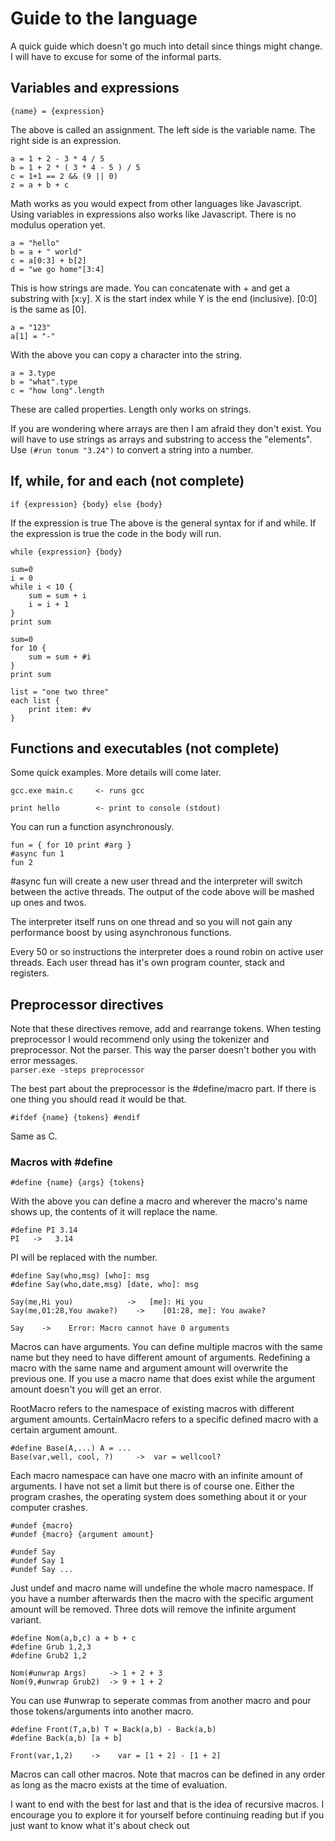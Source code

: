 # Guide to the language
A quick guide which doesn't go much into detail since things might change.
I will have to excuse for some of the informal parts.

## Variables and expressions
```
{name} = {expression}
```
The above is called an assignment. The left side is
the variable name. The right side is an expression.

```
a = 1 + 2 - 3 * 4 / 5
b = 1 + 2 * ( 3 * 4 - 5 ) / 5
c = 1+1 == 2 && (9 || 0)
z = a + b + c
```
Math works as you would expect from other languages like Javascript.
Using variables in expressions also works like Javascript.
There is no modulus operation yet.

```
a = "hello"
b = a + " world"
c = a[0:3] + b[2]
d = "we go home"[3:4]
```
This is how strings are made. You can concatenate with +
and get a substring with \[x:y\]. X is the start index while Y
is the end (inclusive). \[0:0\] is the same as \[0\].

```
a = "123"
a[1] = "-"
```
With the above you can copy a character into the string.

```
a = 3.type
b = "what".type
c = "how long".length
```
These are called properties. Length only works on strings.

If you are wondering where arrays are then I am afraid they
don't exist. You will have to use strings as arrays and
substring to access the "elements".
Use `(#run tonum "3.24")` to convert a string into a number.

## If, while, for and each (not complete)
```
if {expression} {body} else {body}
```
If the expression is true
The above is the general syntax for if and while.
If the expression is true the code in the body will run.
```
while {expression} {body}
```

```
sum=0
i = 0
while i < 10 {
    sum = sum + i
    i = i + 1
}
print sum
```
```
sum=0
for 10 {
    sum = sum + #i
}
print sum
```
```
list = "one two three"
each list {
    print item: #v
}
```


## Functions and executables (not complete)
Some quick examples. More details will come later.
```
gcc.exe main.c     <- runs gcc

print hello        <- print to console (stdout)
```

You can run a function asynchronously.
```
fun = { for 10 print #arg }
#async fun 1
fun 2
```
#async fun will create a new user thread and
the interpreter will switch between the active threads.
The output of the code above will be mashed up ones and twos.

The interpreter itself runs on one thread and so you will
not gain any performance boost by using asynchronous functions.

Every 50 or so instructions the interpreter does a round robin
on active user threads. Each user thread has it's own
program counter, stack and registers.

## Preprocessor directives
Note that these directives remove, add and rearrange tokens.
When testing preprocessor I would recommend only using
the tokenizer and preprocessor. Not the parser. This way the
parser doesn't bother you with error messages.  
`parser.exe -steps preprocessor`

The best part about the preprocessor is the #define/macro part.
If there is one thing you should read it would be that.

```
#ifdef {name} {tokens} #endif
```
Same as C.

### Macros with #define
```
#define {name} {args} {tokens}
```
With the above you can define a macro and wherever the macro's
name shows up, the contents of it will replace the name.

```
#define PI 3.14
PI   ->   3.14
```
PI will be replaced with the number.

```
#define Say(who,msg) [who]: msg
#define Say(who,date,msg) [date, who]: msg

Say(me,Hi you)            ->   [me]: Hi you 
Say(me,01:28,You awake?)    ->    [01:28, me]: You awake?

Say    ->    Error: Macro cannot have 0 arguments
```
Macros can have arguments. You can define multiple macros with the same
name but they need to have different amount of arguments. Redefining
a macro with the same name and argument amount will overwrite the previous one.
If you use a macro name that does exist while the argument amount doesn't you
will get an error.

RootMacro refers to the namespace of existing macros with different argument amounts. CertainMacro refers to a specific defined macro with a certain argument
amount.

```
#define Base(A,...) A = ...
Base(var,well, cool, ?)     ->  var = wellcool?
```
Each macro namespace can have one macro with an infinite amount of arguments.
I have not set a limit but there is of course one. Either the program crashes,
the operating system does something about it or your computer crashes.

```
#undef {macro}
#undef {macro} {argument amount}

#undef Say
#undef Say 1
#undef Say ...
```
Just undef and macro name will undefine the whole macro namespace. If you have a
number afterwards then the macro with the specific argument amount will be removed.
Three dots will remove the infinite argument variant.

```
#define Nom(a,b,c) a + b + c
#define Grub 1,2,3
#define Grub2 1,2

Nom(#unwrap Args)     -> 1 + 2 + 3
Nom(9,#unwrap Grub2)  -> 9 + 1 + 2

```
You can use #unwrap to seperate commas from another macro and pour those
tokens/arguments into another macro.

```
#define Front(T,a,b) T = Back(a,b) - Back(a,b)
#define Back(a,b) [a + b]

Front(var,1,2)    ->    var = [1 + 2] - [1 + 2]
```
Macros can call other macros. Note that macros can be defined
in any order as long as the macro exists at the time of evaluation.

I want to end with the best for last and that is the idea of recursive macros.
I encourage you to explore it for yourself before continuing reading but if
you just want to know what it's about check out [](advanced.md)
